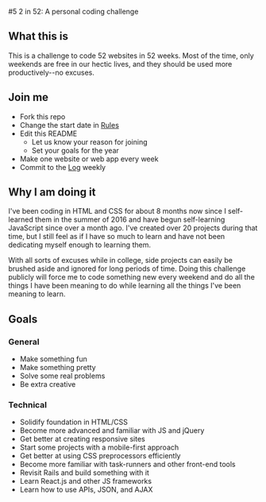 #5 2 in 52: A personal coding challenge

## What this is

This is a challenge to code 52 websites in 52 weeks. Most of the time, only weekends are free in our hectic lives, and they should be used more productively--no excuses.

## Join me

* Fork this repo
* Change the start date in [Rules](rules.md)
* Edit this README
  * Let us know your reason for joining
  * Set your goals for the year
* Make one website or web app every week
* Commit to the [Log](log.md) weekly

## Why I am doing it

I've been coding in HTML and CSS for about 8 months now since I self-learned them in the summer of 2016 and have begun self-learning JavaScript since over a month ago. I've created over 20 projects during that time, but I still feel as if I have so much to learn and have not been dedicating myself enough to learning them.

With all sorts of excuses while in college, side projects can easily be brushed aside and ignored for long periods of time. Doing this challenge publicly will force me to code something new every weekend and do all the things I have been meaning to do while learning all the things I've been meaning to learn.

## Goals

### General
* Make something fun
* Make something pretty
* Solve some real problems
* Be extra creative

### Technical
* Solidify foundation in HTML/CSS
* Become more advanced and familiar with JS and jQuery
* Get better at creating responsive sites
* Start some projects with a mobile-first approach
* Get better at using CSS preprocessors efficiently
* Become more familiar with task-runners and other front-end tools
* Revisit Rails and build something with it
* Learn React.js and other JS frameworks
* Learn how to use APIs, JSON, and AJAX
